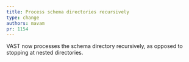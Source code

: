 ```yaml
---
title: Process schema directories recursively
type: change
authors: mavam
pr: 1154
---
```


VAST now processes the schema directory recursively, as opposed to stopping at
nested directories.
